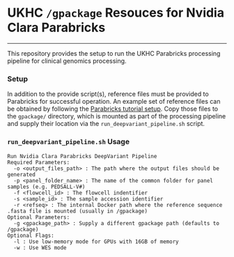 # UKHC `/gpackage` Resouces for Nvidia Clara Parabricks

---

This repository provides the setup to run the UKHC Parabricks processing pipeline for clinical genomics processing.

### Setup
In addition to the provide script(s), reference files must be provided to Parabricks for successful operation. An example set of reference files can be obtained by following the [Parabricks tutorial setup](https://docs.nvidia.com/clara/parabricks/latest/tutorials/gettingthesampledata.html). Copy those files to the `gpackage/` directory, which is mounted as part of the processing pipeline and supply their location via the `run_deepvariant_pipeline.sh` script.

### `run_deepvariant_pipeline.sh` Usage

```
Run Nvidia Clara Parabricks DeepVariant Pipeline
Required Parameters:
  -o <output_files_path> : The path where the output files should be generated
  -p <panel_folder_name> : The name of the common folder for panel samples (e.g. PEDSALL-V#)
  -f <flowcell_id> : The flowcell indentifier
  -s <sample_id> : The sample accession identifier
  -r <refseq> : The internal Docker path where the reference sequence .fasta file is mounted (usually in /gpackage)
Optional Parameters:
  -g <gpackage_path> : Supply a different gpackage path (defaults to /gpackage)
Optional Flags:
  -l : Use low-memory mode for GPUs with 16GB of memory
  -w : Use WES mode
